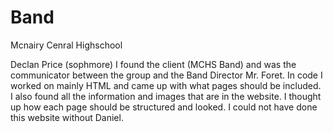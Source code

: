 # Band

Mcnairy Cenral Highschool 

Declan Price (sophmore)
I found the client (MCHS Band) and was the communicator between the group and the Band Director Mr. Foret. In code I worked on mainly HTML and came up with what pages should be included. I also found all the information and images that are in the website. I thought up how each page should be structured and looked. I could not have done this website without Daniel. 
